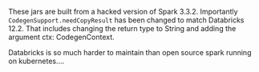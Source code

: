 These jars are built from a hacked version of Spark 3.3.2. Importantly `CodegenSupport.needCopyResult` has been changed
to match Databricks 12.2. That includes changing the return type to String and adding the argument ctx: CodegenContext.

Databricks is so much harder to maintain than open source spark running on kubernetes.... 
